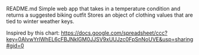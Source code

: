 README.md
Simple web app that takes in a temperature condition and returns a suggested biking outfit 
Stores an object of clothing values that are tied to winter weather keys.


Inspired by this chart: https://docs.google.com/spreadsheet/ccc?key=0AlvwYrlWhEL6cFBJNklGM0JJSV9xUUJzc0FpSnNoUVE&usp=sharing#gid=0